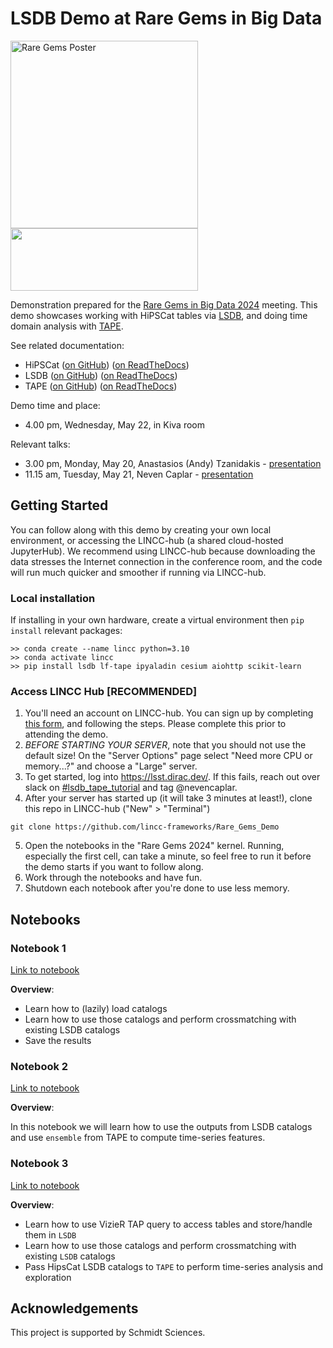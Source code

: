 # LSDB Demo at Rare Gems in Big Data

<img src="https://github.com/lincc-frameworks/Rare_Gems_Demo/assets/12860669/6ddcd206-d962-4d9f-8937-b6a6dbd31adc" alt="Rare Gems Poster" width="300">

<img src="https://github.com/lincc-frameworks/tape/blob/main/docs/DARK_Combo_sm.png?raw=true" width="300" height="100">

Demonstration prepared for the [Rare Gems in Big Data 2024](https://noirlab.edu/science/events/websites/rare-gems-2024) meeting.
This demo showcases working with HiPSCat tables via [LSDB](https://lsdb.readthedocs.io/en/stable/), and doing time domain analysis with [TAPE](https://tape.readthedocs.io/en/stable).


See related documentation:

* HiPSCat ([on GitHub](https://github.com/astronomy-commons/hipscat))
  ([on ReadTheDocs](https://hipscat.readthedocs.io/en/stable/))
* LSDB ([on GitHub](https://github.com/astronomy-commons/lsdb)) 
  ([on ReadTheDocs](https://lsdb.readthedocs.io/en/stable/))
* TAPE ([on GitHub](https://github.com/lincc-frameworks/tape)) 
  ([on ReadTheDocs](https://tape.readthedocs.io/en/stable))

Demo time and place:
  - 4.00 pm, Wednesday, May 22, in Kiva room

Relevant talks:
  - 3.00 pm, Monday, May 20, Anastasios (Andy) Tzanidakis - [presentation](https://drive.google.com/file/d/13oTzaXXR5XZokFXEdXjtsYmHFBCesvLy/view)
  - 11.15 am, Tuesday, May 21, Neven Caplar - [presentation](https://docs.google.com/presentation/d/19_krkvCRt4RCUs4AKpmqqr--AQQC6MGiuBjCgq-inqw/edit?usp=sharing)



## Getting Started 

You can follow along with this demo by creating your own local environment, or accessing the LINCC-hub (a shared cloud-hosted JupyterHub). We recommend using LINCC-hub because downloading the data stresses the Internet connection in the conference room, and the code will run much quicker and smoother if running via LINCC-hub.

### Local installation

If installing in your own hardware, create a virtual environment then `pip install` relevant packages:

```
>> conda create --name lincc python=3.10
>> conda activate lincc
>> pip install lsdb lf-tape ipyaladin cesium aiohttp scikit-learn
```

### Access LINCC Hub [RECOMMENDED]

1. You'll need an account on LINCC-hub. You can sign up by completing [this form](https://forms.gle/n3cTLqh3eiQQrgD19), and following the steps. Please complete this prior to attending the demo.
2. *BEFORE STARTING YOUR SERVER*, note that you should not use the default size! On the "Server Options" page select "Need more CPU or memory...?" and choose a "Large" server. 
3. To get started, log into https://lsst.dirac.dev/. If this fails, reach out over slack on [#lsdb_tape_tutorial](https://raregems2024.slack.com/archives/C073N8DFC22) and tag @nevencaplar.
4. After your server has started up (it will take 3 minutes at least!), clone this repo in LINCC-hub ("New" > "Terminal")

```
git clone https://github.com/lincc-frameworks/Rare_Gems_Demo
```

5. Open the notebooks in the "Rare Gems 2024" kernel. Running, especially the first cell, can take a minute, so feel free to run it before the demo starts if you want to follow along.
6. Work through the notebooks and have fun.
7. Shutdown each notebook after you're done to use less memory.

## Notebooks

### Notebook 1

[Link to notebook](Notebook_1_Load_and_Xmatch.ipynb)

**Overview**:
- Learn how to (lazily) load catalogs
- Learn how to use those catalogs and perform crossmatching with existing LSDB catalogs
- Save the results

### Notebook 2

[Link to notebook](Notebook_2_Basic_Time_Domain.ipynb)

**Overview**:

In this notebook we will learn how to use the outputs from LSDB catalogs and use `ensemble` from TAPE to compute time-series features.

### Notebook 3

[Link to notebook](Notebook_3_Vizier_LSDB_Interaction.ipynb)

**Overview**: 
- Learn how to use VizieR TAP query to access tables and store/handle them in `LSDB`
- Learn how to use those catalogs and perform crossmatching with existing `LSDB` catalogs
- Pass HipsCat LSDB catalogs to `TAPE` to perform time-series analysis and exploration

## Acknowledgements

This project is supported by Schmidt Sciences.


